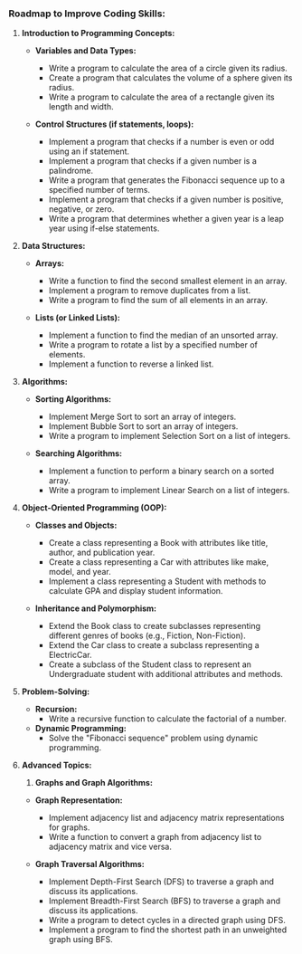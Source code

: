 ### Roadmap to Improve Coding Skills:

1. **Introduction to Programming Concepts:**

   -  **Variables and Data Types:**

      -  Write a program to calculate the area of a circle given its radius.
      -  Create a program that calculates the volume of a sphere given its radius.
      -  Write a program to calculate the area of a rectangle given its length and width.

   -  **Control Structures (if statements, loops):**
      -  Implement a program that checks if a number is even or odd using an if statement.
      -  Implement a program that checks if a given number is a palindrome.
      -  Write a program that generates the Fibonacci sequence up to a specified number of terms.
      -  Implement a program that checks if a given number is positive, negative, or zero.
      -  Write a program that determines whether a given year is a leap year using if-else statements.

2. **Data Structures:**

   -  **Arrays:**

      -  Write a function to find the second smallest element in an array.
      -  Implement a program to remove duplicates from a list.
      -  Write a program to find the sum of all elements in an array.

   -  **Lists (or Linked Lists):**
      -  Implement a function to find the median of an unsorted array.
      -  Write a program to rotate a list by a specified number of elements.
      -  Implement a function to reverse a linked list.

3. **Algorithms:**

   -  **Sorting Algorithms:**

      -  Implement Merge Sort to sort an array of integers.
      -  Implement Bubble Sort to sort an array of integers.
      -  Write a program to implement Selection Sort on a list of integers.

   -  **Searching Algorithms:**
      -  Implement a function to perform a binary search on a sorted array.
      -  Write a program to implement Linear Search on a list of integers.

4. **Object-Oriented Programming (OOP):**

   -  **Classes and Objects:**

      -  Create a class representing a Book with attributes like title, author, and publication year.
      -  Create a class representing a Car with attributes like make, model, and year.
      -  Implement a class representing a Student with methods to calculate GPA and display student information.

   -  **Inheritance and Polymorphism:**
      -  Extend the Book class to create subclasses representing different genres of books (e.g., Fiction, Non-Fiction).
      -  Extend the Car class to create a subclass representing a ElectricCar.
      -  Create a subclass of the Student class to represent an Undergraduate student with additional attributes and methods.

5. **Problem-Solving:**

   -  **Recursion:**
      -  Write a recursive function to calculate the factorial of a number.
   -  **Dynamic Programming:**
      -  Solve the "Fibonacci sequence" problem using dynamic programming.

6. **Advanced Topics:**

   1. **Graphs and Graph Algorithms:**

   -  **Graph Representation:**

      -  Implement adjacency list and adjacency matrix representations for graphs.
      -  Write a function to convert a graph from adjacency list to adjacency matrix and vice versa.

   -  **Graph Traversal Algorithms:**
      -  Implement Depth-First Search (DFS) to traverse a graph and discuss its applications.
      -  Implement Breadth-First Search (BFS) to traverse a graph and discuss its applications.
      -  Write a program to detect cycles in a directed graph using DFS.
      -  Implement a program to find the shortest path in an unweighted graph using BFS.
